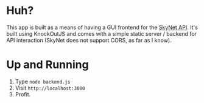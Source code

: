 # Huh?

 This app is built as a means of having a GUI frontend for the [SkyNet API](http://www.skynet.im). It's built using KnockOutJS and comes with a simple static server / backend for API interaction (SkyNet does not support CORS, as far as I know).

# Up and Running

 1. Type `node backend.js`
 2. Visit `http://localhost:3000`
 3. Profit.